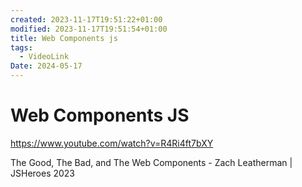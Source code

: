 ```yaml
---
created: 2023-11-17T19:51:22+01:00
modified: 2023-11-17T19:51:54+01:00
title: Web Components js
tags:
  - VideoLink
Date: 2024-05-17
---
```


# Web Components JS

https://www.youtube.com/watch?v=R4Ri4ft7bXY

The Good, The Bad, and The Web Components - Zach Leatherman | JSHeroes 2023
